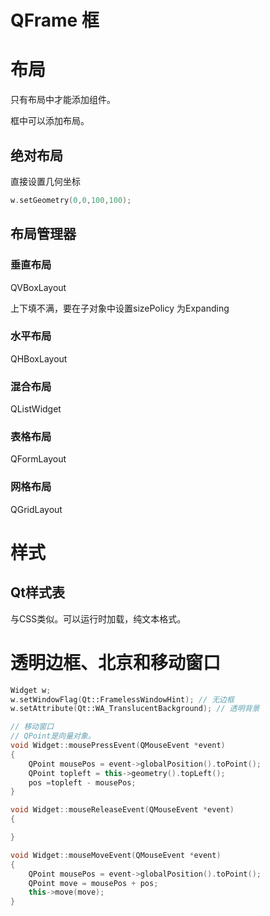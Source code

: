 # QFrame 框





# 布局

只有布局中才能添加组件。

框中可以添加布局。

## 绝对布局

直接设置几何坐标

```C++
w.setGeometry(0,0,100,100);
```

## 布局管理器

### 垂直布局

QVBoxLayout

上下填不满，要在子对象中设置sizePolicy 为Expanding

### 水平布局

QHBoxLayout

### 混合布局

QListWidget

### 表格布局

QFormLayout

### 网格布局

QGridLayout





# 样式

## Qt样式表

与CSS类似。可以运行时加载，纯文本格式。





# 透明边框、北京和移动窗口

```c++
Widget w;
w.setWindowFlag(Qt::FramelessWindowHint); // 无边框
w.setAttribute(Qt::WA_TranslucentBackground); // 透明背景

// 移动窗口
// QPoint是向量对象。
void Widget::mousePressEvent(QMouseEvent *event)
{
    QPoint mousePos = event->globalPosition().toPoint();
    QPoint topleft = this->geometry().topLeft();
    pos =topleft - mousePos;
}

void Widget::mouseReleaseEvent(QMouseEvent *event)
{

}

void Widget::mouseMoveEvent(QMouseEvent *event)
{
    QPoint mousePos = event->globalPosition().toPoint();
    QPoint move = mousePos + pos;
    this->move(move);
}
```

